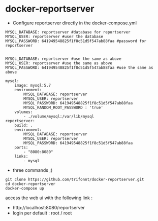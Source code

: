 # docker-reportserver

* Configure reportserver directly in the docker-compose.yml

```
MYSQL_DATABASE: reportserver #database for reportserver
MYSQL_USER: reportserver #user the database
MYSQL_PASSWORD: 641949548825f1f8c51d5f547ab88faa #password for reportserver


MYSQL_DATABASE: reportserver #use the same as above
MYSQL_USER: reportserver #use the same as above
MYSQL_PASSWORD: 641949548825f1f8c51d5f547ab88faa #use the same as above
```


```
mysql:
    image: mysql:5.7
    environment:
        MYSQL_DATABASE: reportserver
        MYSQL_USER: reportserver
        MYSQL_PASSWORD: 641949548825f1f8c51d5f547ab88faa
        MYSQL_RANDOM_ROOT_PASSWORD : 'true'
    volumes:
        - ./volume/mysql:/var/lib/mysql
reportserver:
    build: .
    environment:
        MYSQL_DATABASE: reportserver
        MYSQL_USER: reportserver
        MYSQL_PASSWORD: 641949548825f1f8c51d5f547ab88faa
    ports:
        - "8080:8080"
    links:
        - mysql
```

* three commands ;)

```
git clone https://github.com/trifonnt/docker-reportserver.git
cd docker-reportserver
docker-compose up
```

access the web ui with the following link :
* http://localhost:8080/reportserver
* login per default : root / root

